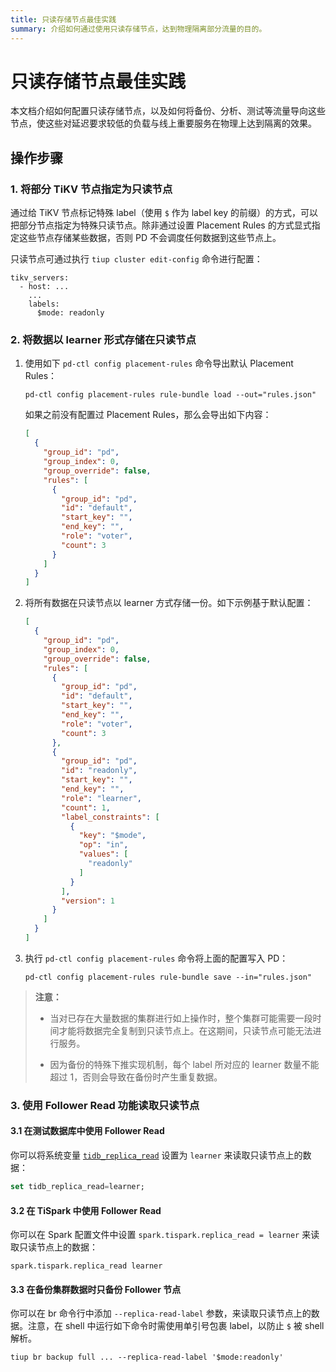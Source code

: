 ```yaml
---
title: 只读存储节点最佳实践
summary: 介绍如何通过使用只读存储节点，达到物理隔离部分流量的目的。
---
```


# 只读存储节点最佳实践

本文档介绍如何配置只读存储节点，以及如何将备份、分析、测试等流量导向这些节点，使这些对延迟要求较低的负载与线上重要服务在物理上达到隔离的效果。

## 操作步骤

### 1. 将部分 TiKV 节点指定为只读节点

通过给 TiKV 节点标记特殊 label（使用 `$` 作为 label key 的前缀）的方式，可以把部分节点指定为特殊只读节点。除非通过设置 Placement Rules 的方式显式指定这些节点存储某些数据，否则 PD 不会调度任何数据到这些节点上。

只读节点可通过执行 `tiup cluster edit-config` 命令进行配置：

```
tikv_servers:
  - host: ...
    ...
    labels:
      $mode: readonly
```

### 2. 将数据以 learner 形式存储在只读节点

1. 使用如下 `pd-ctl config placement-rules` 命令导出默认 Placement Rules：

    ```shell
    pd-ctl config placement-rules rule-bundle load --out="rules.json"
    ```

    如果之前没有配置过 Placement Rules，那么会导出如下内容：

    ```json
    [
      {
        "group_id": "pd",
        "group_index": 0,
        "group_override": false,
        "rules": [
          {
            "group_id": "pd",
            "id": "default",
            "start_key": "",
            "end_key": "",
            "role": "voter",
            "count": 3
          }
        ]
      }
    ]
    ```

2. 将所有数据在只读节点以 learner 方式存储一份。如下示例基于默认配置：

    ```json
    [
      {
        "group_id": "pd",
        "group_index": 0,
        "group_override": false,
        "rules": [
          {
            "group_id": "pd",
            "id": "default",
            "start_key": "",
            "end_key": "",
            "role": "voter",
            "count": 3
          },
          {
            "group_id": "pd",
            "id": "readonly",
            "start_key": "",
            "end_key": "",
            "role": "learner",
            "count": 1,
            "label_constraints": [
              {
                "key": "$mode",
                "op": "in",
                "values": [
                  "readonly"
                ]
              }
            ],
            "version": 1
          }
        ]
      }
    ]
    ```

3. 执行 `pd-ctl config placement-rules` 命令将上面的配置写入 PD：

    ```shell
    pd-ctl config placement-rules rule-bundle save --in="rules.json"
    ```

> **注意：**
>
> - 当对已存在大量数据的集群进行如上操作时，整个集群可能需要一段时间才能将数据完全复制到只读节点上。在这期间，只读节点可能无法进行服务。
>
> - 因为备份的特殊下推实现机制，每个 label 所对应的 learner 数量不能超过 1，否则会导致在备份时产生重复数据。

### 3. 使用 Follower Read 功能读取只读节点

#### 3.1 在测试数据库中使用 Follower Read

你可以将系统变量 [`tidb_replica_read`](/system-variables.md#tidb_replica_read-从-v40-版本开始引入) 设置为 `learner` 来读取只读节点上的数据：

```sql
set tidb_replica_read=learner;
```

#### 3.2 在 TiSpark 中使用 Follower Read

你可以在 Spark 配置文件中设置 `spark.tispark.replica_read = learner` 来读取只读节点上的数据：

```
spark.tispark.replica_read learner
```

#### 3.3 在备份集群数据时只备份 Follower 节点

你可以在 br 命令行中添加 `--replica-read-label` 参数，来读取只读节点上的数据。注意，在 shell 中运行如下命令时需使用单引号包裹 label，以防止 `$` 被 shell 解析。

```shell
tiup br backup full ... --replica-read-label '$mode:readonly'
```
